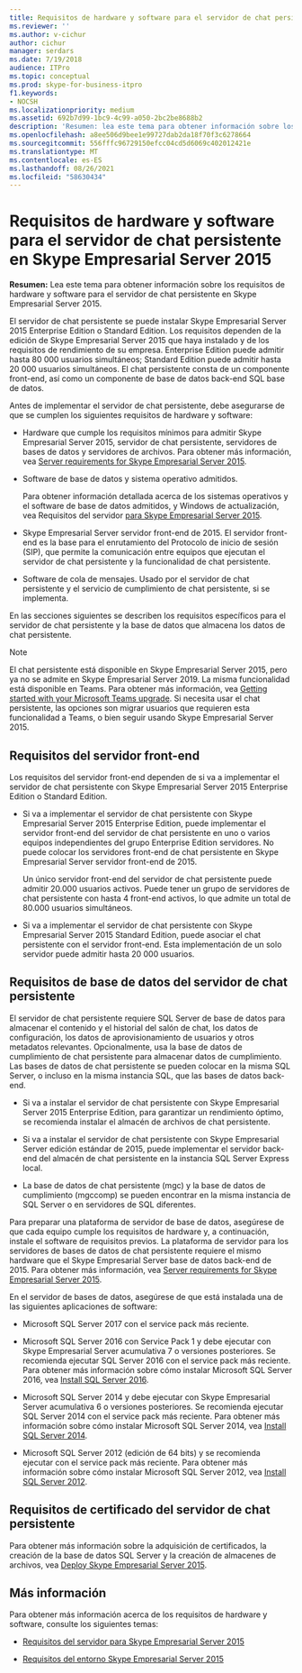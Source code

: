 ```yaml
---
title: Requisitos de hardware y software para el servidor de chat persistente en Skype Empresarial Server 2015
ms.reviewer: ''
ms.author: v-cichur
author: cichur
manager: serdars
ms.date: 7/19/2018
audience: ITPro
ms.topic: conceptual
ms.prod: skype-for-business-itpro
f1.keywords:
- NOCSH
ms.localizationpriority: medium
ms.assetid: 692b7d99-1bc9-4c99-a050-2bc2be8688b2
description: 'Resumen: lea este tema para obtener información sobre los requisitos de hardware y software para el servidor de chat persistente en Skype Empresarial Server 2015.'
ms.openlocfilehash: a8ee506d9bee1e99727dab2da18f70f3c6278664
ms.sourcegitcommit: 556fffc96729150efcc04cd5d6069c402012421e
ms.translationtype: MT
ms.contentlocale: es-ES
ms.lasthandoff: 08/26/2021
ms.locfileid: "58630434"
---
```

# <a name="hardware-and-software-requirements-for-persistent-chat-server-in-skype-for-business-server-2015"></a>Requisitos de hardware y software para el servidor de chat persistente en Skype Empresarial Server 2015
 
**Resumen:** Lea este tema para obtener información sobre los requisitos de hardware y software para el servidor de chat persistente en Skype Empresarial Server 2015.
  
El servidor de chat persistente se puede instalar Skype Empresarial Server 2015 Enterprise Edition o Standard Edition. Los requisitos dependen de la edición de Skype Empresarial Server 2015 que haya instalado y de los requisitos de rendimiento de su empresa. Enterprise Edition puede admitir hasta 80 000 usuarios simultáneos; Standard Edition puede admitir hasta 20 000 usuarios simultáneos. El chat persistente consta de un componente front-end, así como un componente de base de datos back-end SQL base de datos.
  
Antes de implementar el servidor de chat persistente, debe asegurarse de que se cumplen los siguientes requisitos de hardware y software:
  
- Hardware que cumple los requisitos mínimos para admitir Skype Empresarial Server 2015, servidor de chat persistente, servidores de bases de datos y servidores de archivos. Para obtener más información, vea [Server requirements for Skype Empresarial Server 2015](../../plan-your-deployment/requirements-for-your-environment/server-requirements.md).
    
- Software de base de datos y sistema operativo admitidos.
    
    Para obtener información detallada acerca de los sistemas operativos y el software de base de datos admitidos, y Windows de actualización, vea Requisitos del servidor [para Skype Empresarial Server 2015](../../plan-your-deployment/requirements-for-your-environment/server-requirements.md).
    
- Skype Empresarial Server servidor front-end de 2015. El servidor front-end es la base para el enrutamiento del Protocolo de inicio de sesión (SIP), que permite la comunicación entre equipos que ejecutan el servidor de chat persistente y la funcionalidad de chat persistente. 
    
- Software de cola de mensajes. Usado por el servidor de chat persistente y el servicio de cumplimiento de chat persistente, si se implementa.
    
En las secciones siguientes se describen los requisitos específicos para el servidor de chat persistente y la base de datos que almacena los datos de chat persistente.

> [!NOTE] 
> El chat persistente está disponible en Skype Empresarial Server 2015, pero ya no se admite en Skype Empresarial Server 2019. La misma funcionalidad está disponible en Teams. Para obtener más información, vea [Getting started with your Microsoft Teams upgrade](/microsoftteams/upgrade-start-here). Si necesita usar el chat persistente, las opciones son migrar usuarios que requieren esta funcionalidad a Teams, o bien seguir usando Skype Empresarial Server 2015. 
  
## <a name="front-end-server-requirements"></a>Requisitos del servidor front-end

Los requisitos del servidor front-end dependen de si va a implementar el servidor de chat persistente con Skype Empresarial Server 2015 Enterprise Edition o Standard Edition.
  
- Si va a implementar el servidor de chat persistente con Skype Empresarial Server 2015 Enterprise Edition, puede implementar el servidor front-end del servidor de chat persistente en uno o varios equipos independientes del grupo Enterprise Edition servidores. No puede colocar los servidores front-end de chat persistente en Skype Empresarial Server servidor front-end de 2015. 
    
    Un único servidor front-end del servidor de chat persistente puede admitir 20.000 usuarios activos. Puede tener un grupo de servidores de chat persistente con hasta 4 front-end activos, lo que admite un total de 80.000 usuarios simultáneos. 
    
- Si va a implementar el servidor de chat persistente con Skype Empresarial Server 2015 Standard Edition, puede asociar el chat persistente con el servidor front-end. Esta implementación de un solo servidor puede admitir hasta 20 000 usuarios. 
    
## <a name="persistent-chat-server-database-requirements"></a>Requisitos de base de datos del servidor de chat persistente

El servidor de chat persistente requiere SQL Server de base de datos para almacenar el contenido y el historial del salón de chat, los datos de configuración, los datos de aprovisionamiento de usuarios y otros metadatos relevantes. Opcionalmente, usa la base de datos de cumplimiento de chat persistente para almacenar datos de cumplimiento. Las bases de datos de chat persistente se pueden colocar en la misma SQL Server, o incluso en la misma instancia SQL, que las bases de datos back-end. 
  
- Si va a instalar el servidor de chat persistente con Skype Empresarial Server 2015 Enterprise Edition, para garantizar un rendimiento óptimo, se recomienda instalar el almacén de archivos de chat persistente.
    
- Si va a instalar el servidor de chat persistente con Skype Empresarial Server edición estándar de 2015, puede implementar el servidor back-end del almacén de chat persistente en la instancia SQL Server Express local.
    
- La base de datos de chat persistente (mgc) y la base de datos de cumplimiento (mgccomp) se pueden encontrar en la misma instancia de SQL Server o en servidores de SQL diferentes.
    
Para preparar una plataforma de servidor de base de datos, asegúrese de que cada equipo cumple los requisitos de hardware y, a continuación, instale el software de requisitos previos. La plataforma de servidor para los servidores de bases de datos de chat persistente requiere el mismo hardware que el Skype Empresarial Server base de datos back-end de 2015. Para obtener más información, vea [Server requirements for Skype Empresarial Server 2015](../../plan-your-deployment/requirements-for-your-environment/server-requirements.md).
  
En el servidor de bases de datos, asegúrese de que está instalada una de las siguientes aplicaciones de software:

- Microsoft SQL Server 2017 con el service pack más reciente.

- Microsoft SQL Server 2016 con Service Pack 1 y debe ejecutar con Skype Empresarial Server acumulativa 7 o versiones posteriores. Se recomienda ejecutar SQL Server 2016 con el service pack más reciente. Para obtener más información sobre cómo instalar Microsoft SQL Server 2016, vea [Install SQL Server 2016](/sql/database-engine/install-windows/install-sql-server?view=sql-server-2016).

- Microsoft SQL Server 2014 y debe ejecutar con Skype Empresarial Server acumulativa 6 o versiones posteriores. Se recomienda ejecutar SQL Server 2014 con el service pack más reciente. Para obtener más información sobre cómo instalar Microsoft SQL Server 2014, vea [Install SQL Server 2014](/sql/database-engine/install-windows/install-sql-server?view=sql-server-2014).

- Microsoft SQL Server 2012 (edición de 64 bits) y se recomienda ejecutar con el service pack más reciente. Para obtener más información sobre cómo instalar Microsoft SQL Server 2012, vea [Install SQL Server 2012](/previous-versions/sql/sql-server-2012/bb500395(v=sql.110)).

## <a name="persistent-chat-server-certificate-requirements"></a>Requisitos de certificado del servidor de chat persistente

Para obtener más información sobre la adquisición de certificados, la creación de la base de datos SQL Server y la creación de almacenes de archivos, vea [Deploy Skype Empresarial Server 2015](../../deploy/deploy.md). 
  
## <a name="for-more-information"></a>Más información

Para obtener más información acerca de los requisitos de hardware y software, consulte los siguientes temas:
  
- [Requisitos del servidor para Skype Empresarial Server 2015](../../plan-your-deployment/requirements-for-your-environment/server-requirements.md)
    
- [Requisitos del entorno Skype Empresarial Server 2015](../../plan-your-deployment/requirements-for-your-environment/environmental-requirements.md)
